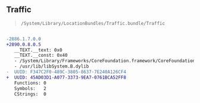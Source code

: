 ## Traffic

> `/System/Library/LocationBundles/Traffic.bundle/Traffic`

```diff

-2886.1.7.0.0
+2890.0.8.0.5
   __TEXT.__text: 0x0
   __TEXT.__const: 0x40
   - /System/Library/Frameworks/CoreFoundation.framework/CoreFoundation
   - /usr/lib/libSystem.B.dylib
-  UUID: F347C2F0-489C-3805-8637-7E240A126CF4
+  UUID: 45AD03D1-A077-3373-9EA7-0761BCA52FF8
   Functions: 0
   Symbols:   2
   CStrings:  0

```
